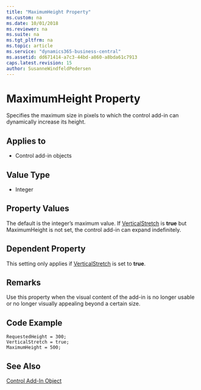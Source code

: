 ```yaml
---
title: "MaximumHeight Property"
ms.custom: na
ms.date: 10/01/2018
ms.reviewer: na
ms.suite: na
ms.tgt_pltfrm: na
ms.topic: article
ms.service: "dynamics365-business-central"
ms.assetid: dd671414-a7c3-44bd-a860-a8bda61c7913
caps.latest.revision: 15
author: SusanneWindfeldPedersen
---
```


 

# MaximumHeight Property

Specifies the maximum size in pixels to which the control add-in can dynamically increase its height.

## Applies to
- Control add-in objects
  
## Value Type 
  
-   Integer 

## Property Values
The default is the integer’s maximum value. If [VerticalStretch](devenv-verticalstretch-property.md) is **true** but MaximumHeight is not set, the control add-in can expand indefinitely.

## Dependent Property
This setting only applies if [VerticalStretch](devenv-verticalstretch-property.md) is set to **true**.

## Remarks
Use this property when the visual content of the add-in is no longer usable or no longer visually appealing beyond a certain size.

## Code Example
```
RequestedHeight = 300;
VerticalStretch = true;
MaximumHeight = 500;
```


## See Also  
[Control Add-In Object](../devenv-control-addin-object.md)   
 